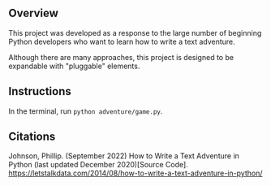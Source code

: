 ## Overview

This project was developed as a response to the large number of beginning Python developers who want to learn how to write a text adventure.

Although there are many approaches, this project is designed to be expandable with "pluggable" elements.

## Instructions

In the terminal, run ```python adventure/game.py```.

## Citations
Johnson, Phillip. (September 2022) How to Write a Text Adventure in Python (last updated December 2020)[Source Code]. https://letstalkdata.com/2014/08/how-to-write-a-text-adventure-in-python/
